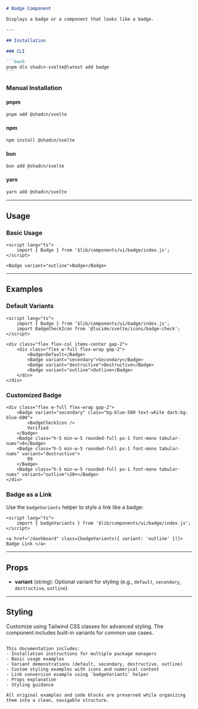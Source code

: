 ````markdown
# Badge Component

Displays a badge or a component that looks like a badge.

---

## Installation

### CLI

```bash
pnpm dlx shadcn-svelte@latest add badge
```
````

### Manual Installation

#### pnpm

```bash
pnpm add @shadcn/svelte
```

#### npm

```bash
npm install @shadcn/svelte
```

#### bun

```bash
bun add @shadcn/svelte
```

#### yarn

```bash
yarn add @shadcn/svelte
```

---

## Usage

### Basic Usage

```svelte
<script lang="ts">
	import { Badge } from '$lib/components/ui/badge/index.js';
</script>

<Badge variant="outline">Badge</Badge>
```

---

## Examples

### Default Variants

```svelte
<script lang="ts">
	import { Badge } from '$lib/components/ui/badge/index.js';
	import BadgeCheckIcon from '@lucide/svelte/icons/badge-check';
</script>

<div class="flex flex-col items-center gap-2">
	<div class="flex w-full flex-wrap gap-2">
		<Badge>Default</Badge>
		<Badge variant="secondary">Secondary</Badge>
		<Badge variant="destructive">Destructive</Badge>
		<Badge variant="outline">Outline</Badge>
	</div>
</div>
```

### Customized Badge

```svelte
<div class="flex w-full flex-wrap gap-2">
	<Badge variant="secondary" class="bg-blue-500 text-white dark:bg-blue-600">
		<BadgeCheckIcon />
		Verified
	</Badge>
	<Badge class="h-5 min-w-5 rounded-full px-1 font-mono tabular-nums">8</Badge>
	<Badge class="h-5 min-w-5 rounded-full px-1 font-mono tabular-nums" variant="destructive">
		99
	</Badge>
	<Badge class="h-5 min-w-5 rounded-full px-1 font-mono tabular-nums" variant="outline">20+</Badge>
</div>
```

### Badge as a Link

Use the `badgeVariants` helper to style a link like a badge:

```svelte
<script lang="ts">
	import { badgeVariants } from '$lib/components/ui/badge/index.js';
</script>

<a href="/dashboard" class={badgeVariants({ variant: 'outline' })}> Badge Link </a>
```

---

## Props

- **variant** (string): Optional variant for styling (e.g., `default`, `secondary`, `destructive`, `outline`).

---

## Styling

Customize using Tailwind CSS classes for advanced styling. The component includes built-in variants for common use cases.

```

This documentation includes:
- Installation instructions for multiple package managers
- Basic usage examples
- Variant demonstrations (default, secondary, destructive, outline)
- Custom styling examples with icons and numerical content
- Link conversion example using `badgeVariants` helper
- Props explanation
- Styling guidance

All original examples and code blocks are preserved while organizing them into a clean, navigable structure.
```
